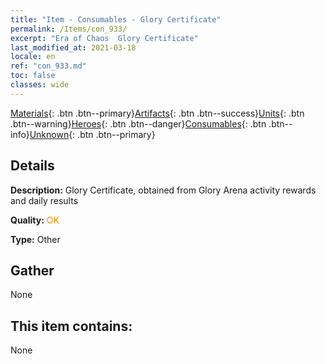 ```yaml
---
title: "Item - Consumables - Glory Certificate"
permalink: /Items/con_933/
excerpt: "Era of Chaos  Glory Certificate"
last_modified_at: 2021-03-18
locale: en
ref: "con_933.md"
toc: false
classes: wide
---
```

 [Materials](/Items/){: .btn .btn--primary}[Artifacts](/Items/Artifacts/){: .btn .btn--success}[Units](/Items/Units/){: .btn .btn--warning}[Heroes](/Items/Heroes/){: .btn .btn--danger}[Consumables](/Items/Consumables/){: .btn .btn--info}[Unknown](/Items/Unknown/){: .btn .btn--primary}

## Details
 **Description:** Glory Certificate, obtained from Glory Arena activity rewards and daily results

 **Quality:** <span style="color: #FF8C00">OK</span>

 **Type:** Other

## Gather

  None

## This item contains:

  None

